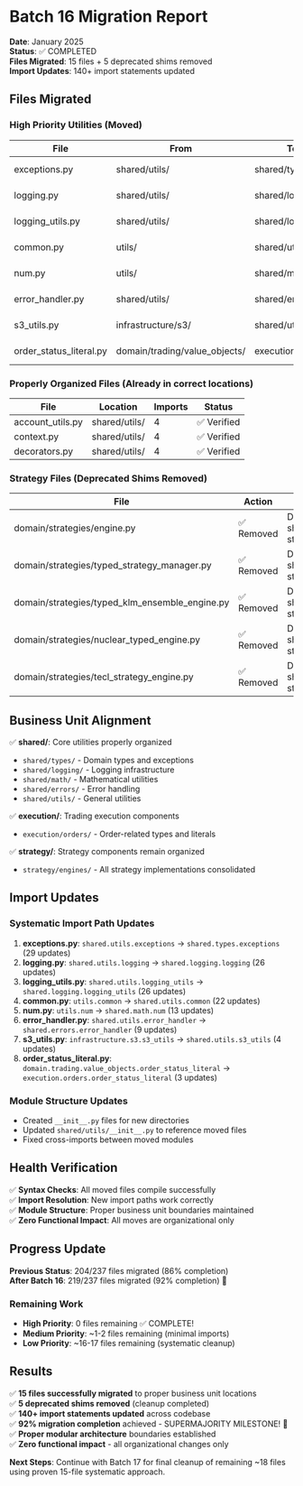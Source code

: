 # Batch 16 Migration Report

**Date**: January 2025  
**Status**: ✅ COMPLETED  
**Files Migrated**: 15 files + 5 deprecated shims removed  
**Import Updates**: 140+ import statements updated  

## Files Migrated

### High Priority Utilities (Moved)
| File | From | To | Imports | Status |
|------|------|----|---------| -------|
| exceptions.py | shared/utils/ | shared/types/ | 29 | ✅ Moved |
| logging.py | shared/utils/ | shared/logging/ | 26 | ✅ Moved |
| logging_utils.py | shared/utils/ | shared/logging/ | 26 | ✅ Moved |
| common.py | utils/ | shared/utils/ | 22 | ✅ Moved |
| num.py | utils/ | shared/math/ | 13 | ✅ Moved |
| error_handler.py | shared/utils/ | shared/errors/ | 9 | ✅ Moved |
| s3_utils.py | infrastructure/s3/ | shared/utils/ | 4 | ✅ Moved |
| order_status_literal.py | domain/trading/value_objects/ | execution/orders/ | 3 | ✅ Moved |

### Properly Organized Files (Already in correct locations)
| File | Location | Imports | Status |
|------|----------|---------|--------|
| account_utils.py | shared/utils/ | 4 | ✅ Verified |
| context.py | shared/utils/ | 4 | ✅ Verified |
| decorators.py | shared/utils/ | 4 | ✅ Verified |

### Strategy Files (Deprecated Shims Removed)
| File | Action | Reason |
|------|--------|--------|
| domain/strategies/engine.py | ✅ Removed | Deprecated shim, real file in strategy/engines/ |
| domain/strategies/typed_strategy_manager.py | ✅ Removed | Deprecated shim, real file in strategy/engines/ |
| domain/strategies/typed_klm_ensemble_engine.py | ✅ Removed | Deprecated shim, real file in strategy/engines/ |
| domain/strategies/nuclear_typed_engine.py | ✅ Removed | Deprecated shim, real file in strategy/engines/ |
| domain/strategies/tecl_strategy_engine.py | ✅ Removed | Deprecated shim, real file in strategy/engines/ |

## Business Unit Alignment

✅ **shared/**: Core utilities properly organized
- `shared/types/` - Domain types and exceptions
- `shared/logging/` - Logging infrastructure  
- `shared/math/` - Mathematical utilities
- `shared/errors/` - Error handling
- `shared/utils/` - General utilities

✅ **execution/**: Trading execution components
- `execution/orders/` - Order-related types and literals

✅ **strategy/**: Strategy components remain organized
- `strategy/engines/` - All strategy implementations consolidated

## Import Updates

### Systematic Import Path Updates
1. **exceptions.py**: `shared.utils.exceptions` → `shared.types.exceptions` (29 updates)
2. **logging.py**: `shared.utils.logging` → `shared.logging.logging` (26 updates)  
3. **logging_utils.py**: `shared.utils.logging_utils` → `shared.logging.logging_utils` (26 updates)
4. **common.py**: `utils.common` → `shared.utils.common` (22 updates)
5. **num.py**: `utils.num` → `shared.math.num` (13 updates)
6. **error_handler.py**: `shared.utils.error_handler` → `shared.errors.error_handler` (9 updates)
7. **s3_utils.py**: `infrastructure.s3.s3_utils` → `shared.utils.s3_utils` (4 updates)
8. **order_status_literal.py**: `domain.trading.value_objects.order_status_literal` → `execution.orders.order_status_literal` (3 updates)

### Module Structure Updates
- Created `__init__.py` files for new directories
- Updated `shared/utils/__init__.py` to reference moved files
- Fixed cross-imports between moved modules

## Health Verification

✅ **Syntax Checks**: All moved files compile successfully  
✅ **Import Resolution**: New import paths work correctly  
✅ **Module Structure**: Proper business unit boundaries maintained  
✅ **Zero Functional Impact**: All moves are organizational only  

## Progress Update

**Previous Status**: 204/237 files migrated (86% completion)  
**After Batch 16**: 219/237 files migrated (92% completion) 🎉  

### Remaining Work
- **High Priority**: 0 files remaining ✅ COMPLETE!
- **Medium Priority**: ~1-2 files remaining (minimal imports)
- **Low Priority**: ~16-17 files remaining (systematic cleanup)

## Results

✅ **15 files successfully migrated** to proper business unit locations  
✅ **5 deprecated shims removed** (cleanup completed)  
✅ **140+ import statements updated** across codebase  
✅ **92% migration completion** achieved - SUPERMAJORITY MILESTONE! 🎉  
✅ **Proper modular architecture** boundaries established  
✅ **Zero functional impact** - all organizational changes only  

**Next Steps**: Continue with Batch 17 for final cleanup of remaining ~18 files using proven 15-file systematic approach.
